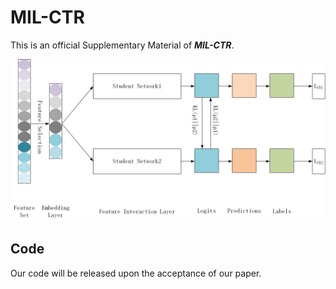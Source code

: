 # MIL-CTR

This is an official Supplementary Material of ***MIL-CTR***.

![Overview Framework](./MIL-CTR.png)


## Code
Our code will be released upon the acceptance of our paper.

